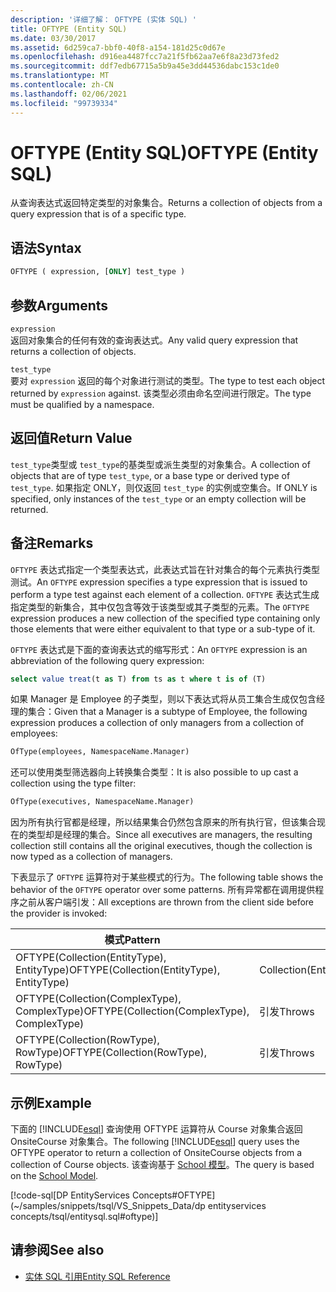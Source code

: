 ```yaml
---
description: '详细了解： OFTYPE (实体 SQL) '
title: OFTYPE (Entity SQL)
ms.date: 03/30/2017
ms.assetid: 6d259ca7-bbf0-40f8-a154-181d25c0d67e
ms.openlocfilehash: d916ea4487fcc7a21f5fb62aa7e6f8a23d73fed2
ms.sourcegitcommit: ddf7edb67715a5b9a45e3dd44536dabc153c1de0
ms.translationtype: MT
ms.contentlocale: zh-CN
ms.lasthandoff: 02/06/2021
ms.locfileid: "99739334"
---
```

# <a name="oftype-entity-sql"></a><span data-ttu-id="c6cf9-103">OFTYPE (Entity SQL)</span><span class="sxs-lookup"><span data-stu-id="c6cf9-103">OFTYPE (Entity SQL)</span></span>

<span data-ttu-id="c6cf9-104">从查询表达式返回特定类型的对象集合。</span><span class="sxs-lookup"><span data-stu-id="c6cf9-104">Returns a collection of objects from a query expression that is of a specific type.</span></span>  
  
## <a name="syntax"></a><span data-ttu-id="c6cf9-105">语法</span><span class="sxs-lookup"><span data-stu-id="c6cf9-105">Syntax</span></span>  
  
```sql  
OFTYPE ( expression, [ONLY] test_type )  
```  
  
## <a name="arguments"></a><span data-ttu-id="c6cf9-106">参数</span><span class="sxs-lookup"><span data-stu-id="c6cf9-106">Arguments</span></span>  

 `expression`  
 <span data-ttu-id="c6cf9-107">返回对象集合的任何有效的查询表达式。</span><span class="sxs-lookup"><span data-stu-id="c6cf9-107">Any valid query expression that returns a collection of objects.</span></span>  
  
 `test_type`  
 <span data-ttu-id="c6cf9-108">要对 `expression` 返回的每个对象进行测试的类型。</span><span class="sxs-lookup"><span data-stu-id="c6cf9-108">The type to test each object returned by `expression` against.</span></span> <span data-ttu-id="c6cf9-109">该类型必须由命名空间进行限定。</span><span class="sxs-lookup"><span data-stu-id="c6cf9-109">The type must be qualified by a namespace.</span></span>  
  
## <a name="return-value"></a><span data-ttu-id="c6cf9-110">返回值</span><span class="sxs-lookup"><span data-stu-id="c6cf9-110">Return Value</span></span>  

 <span data-ttu-id="c6cf9-111">`test_type`类型或 `test_type`的基类型或派生类型的对象集合。</span><span class="sxs-lookup"><span data-stu-id="c6cf9-111">A collection of objects that are of type `test_type`, or a base type or derived type of `test_type`.</span></span> <span data-ttu-id="c6cf9-112">如果指定 ONLY，则仅返回 `test_type` 的实例或空集合。</span><span class="sxs-lookup"><span data-stu-id="c6cf9-112">If ONLY is specified, only instances of the `test_type` or an empty collection will be returned.</span></span>  
  
## <a name="remarks"></a><span data-ttu-id="c6cf9-113">备注</span><span class="sxs-lookup"><span data-stu-id="c6cf9-113">Remarks</span></span>  

 <span data-ttu-id="c6cf9-114">`OFTYPE` 表达式指定一个类型表达式，此表达式旨在针对集合的每个元素执行类型测试。</span><span class="sxs-lookup"><span data-stu-id="c6cf9-114">An `OFTYPE` expression specifies a type expression that is issued to perform a type test against each element of a collection.</span></span>  <span data-ttu-id="c6cf9-115">`OFTYPE` 表达式生成指定类型的新集合，其中仅包含等效于该类型或其子类型的元素。</span><span class="sxs-lookup"><span data-stu-id="c6cf9-115">The `OFTYPE` expression produces a new collection of the specified type containing only those elements that were either equivalent to that type or a sub-type of it.</span></span>  
  
 <span data-ttu-id="c6cf9-116">`OFTYPE` 表达式是下面的查询表达式的缩写形式：</span><span class="sxs-lookup"><span data-stu-id="c6cf9-116">An `OFTYPE` expression is an abbreviation of the following query expression:</span></span>  
  
```sql  
select value treat(t as T) from ts as t where t is of (T)  
```  
  
 <span data-ttu-id="c6cf9-117">如果 Manager 是 Employee 的子类型，则以下表达式将从员工集合生成仅包含经理的集合：</span><span class="sxs-lookup"><span data-stu-id="c6cf9-117">Given that a Manager is a subtype of Employee, the following expression produces a collection of only managers from a collection of employees:</span></span>  
  
```sql  
OfType(employees, NamespaceName.Manager)  
```  
  
 <span data-ttu-id="c6cf9-118">还可以使用类型筛选器向上转换集合类型：</span><span class="sxs-lookup"><span data-stu-id="c6cf9-118">It is also possible to up cast a collection using the type filter:</span></span>  
  
```sql
OfType(executives, NamespaceName.Manager)  
```  
  
 <span data-ttu-id="c6cf9-119">因为所有执行官都是经理，所以结果集合仍然包含原来的所有执行官，但该集合现在的类型却是经理的集合。</span><span class="sxs-lookup"><span data-stu-id="c6cf9-119">Since all executives are managers, the resulting collection still contains all the original executives, though the collection is now typed as a collection of managers.</span></span>  
  
 <span data-ttu-id="c6cf9-120">下表显示了 `OFTYPE` 运算符对于某些模式的行为。</span><span class="sxs-lookup"><span data-stu-id="c6cf9-120">The following table shows the behavior of the `OFTYPE` operator over some patterns.</span></span> <span data-ttu-id="c6cf9-121">所有异常都在调用提供程序之前从客户端引发：</span><span class="sxs-lookup"><span data-stu-id="c6cf9-121">All exceptions are thrown from the client side before the provider is invoked:</span></span>  
  
|<span data-ttu-id="c6cf9-122">模式</span><span class="sxs-lookup"><span data-stu-id="c6cf9-122">Pattern</span></span>|<span data-ttu-id="c6cf9-123">行为</span><span class="sxs-lookup"><span data-stu-id="c6cf9-123">Behavior</span></span>|  
|-------------|--------------|  
|<span data-ttu-id="c6cf9-124">OFTYPE(Collection(EntityType), EntityType)</span><span class="sxs-lookup"><span data-stu-id="c6cf9-124">OFTYPE(Collection(EntityType), EntityType)</span></span>|<span data-ttu-id="c6cf9-125">Collection(EntityType)</span><span class="sxs-lookup"><span data-stu-id="c6cf9-125">Collection(EntityType)</span></span>|  
|<span data-ttu-id="c6cf9-126">OFTYPE(Collection(ComplexType), ComplexType)</span><span class="sxs-lookup"><span data-stu-id="c6cf9-126">OFTYPE(Collection(ComplexType), ComplexType)</span></span>|<span data-ttu-id="c6cf9-127">引发</span><span class="sxs-lookup"><span data-stu-id="c6cf9-127">Throws</span></span>|  
|<span data-ttu-id="c6cf9-128">OFTYPE(Collection(RowType), RowType)</span><span class="sxs-lookup"><span data-stu-id="c6cf9-128">OFTYPE(Collection(RowType), RowType)</span></span>|<span data-ttu-id="c6cf9-129">引发</span><span class="sxs-lookup"><span data-stu-id="c6cf9-129">Throws</span></span>|  
  
## <a name="example"></a><span data-ttu-id="c6cf9-130">示例</span><span class="sxs-lookup"><span data-stu-id="c6cf9-130">Example</span></span>  

 <span data-ttu-id="c6cf9-131">下面的 [!INCLUDE[esql](../../../../../../includes/esql-md.md)] 查询使用 OFTYPE 运算符从 Course 对象集合返回 OnsiteCourse 对象集合。</span><span class="sxs-lookup"><span data-stu-id="c6cf9-131">The following [!INCLUDE[esql](../../../../../../includes/esql-md.md)] query uses the OFTYPE operator to return a collection of OnsiteCourse objects from a collection of Course objects.</span></span> <span data-ttu-id="c6cf9-132">该查询基于 [School 模型](/previous-versions/dotnet/netframework-4.0/bb896300(v=vs.100))。</span><span class="sxs-lookup"><span data-stu-id="c6cf9-132">The query is based on the [School Model](/previous-versions/dotnet/netframework-4.0/bb896300(v=vs.100)).</span></span>  
  
 [!code-sql[DP EntityServices Concepts#OFTYPE](~/samples/snippets/tsql/VS_Snippets_Data/dp entityservices concepts/tsql/entitysql.sql#oftype)]  
  
## <a name="see-also"></a><span data-ttu-id="c6cf9-133">请参阅</span><span class="sxs-lookup"><span data-stu-id="c6cf9-133">See also</span></span>

- [<span data-ttu-id="c6cf9-134">实体 SQL 引用</span><span class="sxs-lookup"><span data-stu-id="c6cf9-134">Entity SQL Reference</span></span>](entity-sql-reference.md)
